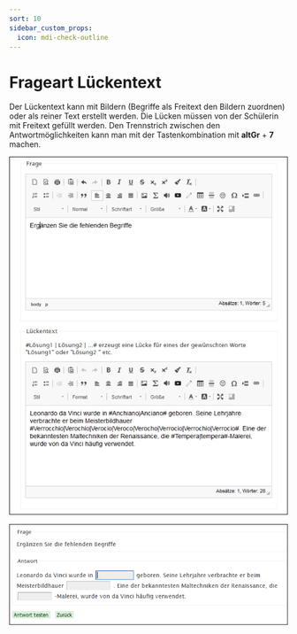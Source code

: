 ```yaml
---
sort: 10
sidebar_custom_props:
  icon: mdi-check-outline
---
```


# Frageart Lückentext



Der Lückentext kann mit Bildern (Begriffe als Freitext den Bildern zuordnen) oder als reiner Text erstellt werden. Die Lücken müssen von der Schülerin mit Freitext gefüllt werden. Den Trennstrich zwischen den Antwortmöglichkeiten kann man mit der Tastenkombination mit __altGr__ + __7__ machen.

![](./Beispiel_3_1_Lueckentext.png)

![](./Beispiel_3_2_Lueckentext.png)

